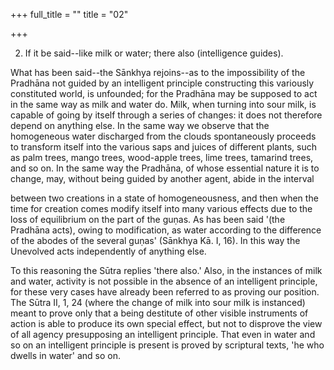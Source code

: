 +++
full_title = ""
title = "02"

+++


2. If it be said--like milk or water; there also (intelligence guides).

What has been said--the Sānkhya rejoins--as to the impossibility of the Pradhāna not guided by an intelligent principle constructing this variously constituted world, is unfounded; for the Pradhāna may be supposed to act in the same way as milk and water do. Milk, when turning into sour milk, is capable of going by itself through a series of changes: it does not therefore depend on anything else. In the same way we observe that the homogeneous water discharged from the clouds spontaneously proceeds to transform itself into the various saps and juices of different plants, such as palm trees, mango trees, wood-apple trees, lime trees, tamarind trees, and so on. In the same way the Pradhāna, of whose essential nature it is to change, may, without being guided by another agent, abide in the interval

between two creations in a state of homogeneousness, and then when the time for creation comes modify itself into many various effects due to the loss of equilibrium on the part of the guṇas. As has been said '(the Pradhāna acts), owing to modification, as water according to the difference of the abodes of the several guṇas' (Sānkhya Kā. I, 16). In this way the Unevolved acts independently of anything else.

To this reasoning the Sūtra replies 'there also.' Also, in the instances of milk and water, activity is not possible in the absence of an intelligent principle, for these very cases have already been referred to as proving our position. The Sūtra II, 1, 24 (where the change of milk into sour milk is instanced) meant to prove only that a being destitute of other visible instruments of action is able to produce its own special effect, but not to disprove the view of all agency presupposing an intelligent principle. That even in water and so on an intelligent principle is present is proved by scriptural texts, 'he who dwells in water' and so on.


